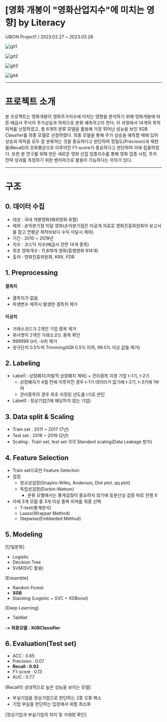 # [영화 개봉이 "영화산업지수"에 미치는 영향] by Literacy

UBION Project1 / 2023.02.27 ~ 2023.03.26

![git1](https://user-images.githubusercontent.com/124761683/236624988-7dc2530a-45b9-46fd-81ba-382bfbef9583.JPG)

![git2](https://user-images.githubusercontent.com/124761683/236624989-3c15466f-fad0-467a-b088-aa66dc535107.JPG)

![git3](https://user-images.githubusercontent.com/124761683/236624993-cb1f6e1e-8a4b-4048-99db-e98955ae21ef.JPG)

![git4](https://user-images.githubusercontent.com/124761683/236624996-41e45999-5981-4774-9081-be483a018385.JPG)


---
# **프로젝트 소개**
 본 프로젝트는 영화개봉이 영화주가지수에 미치는 영향을 분석하기 위해 영화개봉에 따른 배급사 주식의 주가상승과 하락으로 분류 예측하고자 한다. 이 과정에서 14개의 최적 피쳐를 선정하였고, 총 6개의 분류 모델을 활용해 가장 뛰어난 성능을 보인 XGB Classfier를 최종 모델로 선정하였다. 최종 모델을 통해 주가 상승을 예측할 때에 있어 상승과 하락을 모두 잘 분류하는 것을 중요하다고 판단하여 정밀도(Precision)과 재현율(Recall)의 조화평균으로 이루어진 F1-score가 중요하다고 판단하여 이에 집중하였다. 또한 본 연구를 위해 만든 새로운 영화 산업 업종지수를 통해 영화 업종 시장, 투자 전략 성과를 측정하기 위한 벤치마크로 활용이 가능하다는 의의가 있다.

---
# **구조**


## **0. 데이터 수집**
- 대상 : 국내 개봉영화(해외영화 포함)
- 제외 : 손익분기점 미달 영화(손익분기점은 미공개 자료로 영화진흥위원회의 보고서를 참고 연평균 제작비보다 수익 미달시 제외)
- 기간 : 2010 ~ 2019년
- 지수 : 코스닥 지수(배급사 관련 14개 종목)
- 최초 영화개수 : 11,819개 영화(흥행영화 914개)
- 출처 : 영화진흥위원회, KRX, FDR

## **1. Preprocessing**
#### 결측치
- 결측치가 없음
- 파생변수 제작시 발생한 결측치 제거

#### 이상치
- 거래소코드가 2개인 기업 중복 제거
- 회사명이 2개인 거래소코드 중복 확인
- 999999 (inf, -inf) 제거
- 양극단치 0.5%씩 Trimming(IQR 0.5% 이하, 99.5% 이상 값들 제거)

## 2. Labeling
- Label1 : 상장폐지(자발적 상장폐지 제외) + 관리종목 지정 기업 t-1기, t-2기
  * 상장폐지가 4월 전에 이루어진 경우 t-1기 데이터가 없기에 t-2기, t-3기에 1부여
  * 관리종목의 경우 최초 지정된 년도를 t기로 판단
- Label0 : 정상기업(1에 해당하지 않는 기업)

## 3. Data split & Scaling
- Train set : 2011 ~ 2017 (7년)
- Test set : 2018 ~ 2019 (2년)
- Scaling : Train set, test set 각각 Standard scaling(Data Leakage 방지)

## 4. Feature Selection
- Train set으로만 Feature Selection
- 검정
  - 정규성검정(Shapiro-Wilks, Anderson, Dist plot, qq plot)
  - 독립성검정(Durbin-Watson)
    - 분류 모형에서는 통계검정이 중요하지 않기에 등분산성 검증 따로 진행 X
- 아래 3개 모델 중 3개 이상 중복 피쳐를 최종 선택
  - T-test(통계분석)
  - Lasso(Wrapper Method)
  - Stepwise(Embbeded Method)

## 5. Modeling

[단일분류]
- Logistic
- Decision Tree
- SVM(SVC 활용)

[Ensamble]
- Random Forest
- **XGB**
- Stacking (Logistic + SVC + XGBoost)

[Deep Learning]
- TabNet

**-> 최종모델 : XGBClassifier**


## 6. Evaluation(Test set)
- ACC : 0.65
- Precision : 0.07
- **Recall : 0.92**
- F1-score : 0.13
- AUC : 0.77

[Recall이 상대적으로 높은 성능을 보이는 모델]
- 부실기업을 정상기업으로 판단하는 2종 오류 해소
- 기업 부실을 판단하는 입장에서 위험 최소화

[정상기업과 부실기업의 차이 및 거래량 확인]
